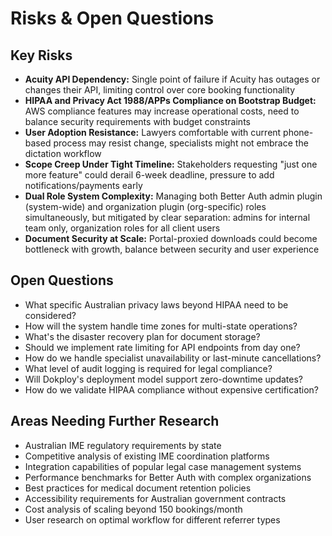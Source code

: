 # Risks & Open Questions

## Key Risks

- **Acuity API Dependency:** Single point of failure if Acuity has outages or changes their API, limiting control over core booking functionality
- **HIPAA and Privacy Act 1988/APPs Compliance on Bootstrap Budget:** AWS compliance features may increase operational costs, need to balance security requirements with budget constraints
- **User Adoption Resistance:** Lawyers comfortable with current phone-based process may resist change, specialists might not embrace the dictation workflow
- **Scope Creep Under Tight Timeline:** Stakeholders requesting "just one more feature" could derail 6-week deadline, pressure to add notifications/payments early
- **Dual Role System Complexity:** Managing both Better Auth admin plugin (system-wide) and organization plugin (org-specific) roles simultaneously, but mitigated by clear separation: admins for internal team only, organization roles for all client users
- **Document Security at Scale:** Portal-proxied downloads could become bottleneck with growth, balance between security and user experience

## Open Questions

- What specific Australian privacy laws beyond HIPAA need to be considered?
- How will the system handle time zones for multi-state operations?
- What's the disaster recovery plan for document storage?
- Should we implement rate limiting for API endpoints from day one?
- How do we handle specialist unavailability or last-minute cancellations?
- What level of audit logging is required for legal compliance?
- Will Dokploy's deployment model support zero-downtime updates?
- How do we validate HIPAA compliance without expensive certification?

## Areas Needing Further Research

- Australian IME regulatory requirements by state
- Competitive analysis of existing IME coordination platforms
- Integration capabilities of popular legal case management systems
- Performance benchmarks for Better Auth with complex organizations
- Best practices for medical document retention policies
- Accessibility requirements for Australian government contracts
- Cost analysis of scaling beyond 150 bookings/month
- User research on optimal workflow for different referrer types
